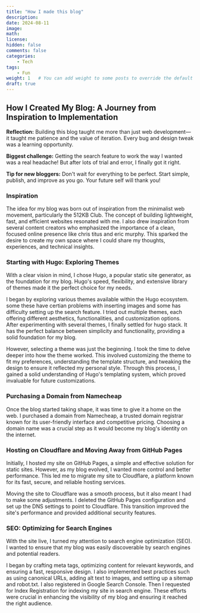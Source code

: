 ```yaml
---
title: "How I made this blog"
description: 
date: 2024-08-11
image: 
math: 
license: 
hidden: false
comments: false
categories:
    - Tech
tags:
    - Fun
weight: 1   # You can add weight to some posts to override the default sorting (date descending)
draft: true
---
```


## How I Created My Blog: A Journey from Inspiration to Implementation

**Reflection:**
Building this blog taught me more than just web development—it taught me patience and the value of iteration. Every bug and design tweak was a learning opportunity.

**Biggest challenge:**
Getting the search feature to work the way I wanted was a real headache! But after lots of trial and error, I finally got it right.

**Tip for new bloggers:**
Don't wait for everything to be perfect. Start simple, publish, and improve as you go. Your future self will thank you!

### Inspiration 

The idea for my blog was born out of inspiration from the minimalist web movement, particularly the 512KB Club. The concept of building lightweight, fast, and efficient websites resonated with me. I also drew inspiration from several content creators who emphasized the importance of a clean, focused online presence like chris titus and eric murphy. This sparked the desire to create my own space  where I could share my thoughts, experiences, and technical insights.

### Starting with Hugo: Exploring Themes

With a clear vision in mind, I chose Hugo, a popular static site generator, as the foundation for my blog. Hugo's speed, flexibility, and extensive library of themes made it the perfect choice for my needs.

I began by exploring various themes available within the Hugo ecosystem. some these have certian problems with inserting images and some has difficulty setting up the search feature. I tried out multiple themes, each offering different aesthetics, functionalities, and customization options.
After experimenting with several themes, I finally settled for hugo stack. It has the perfect balance between simplicity and functionality, providing a solid foundation for my blog.

However, selecting a theme was just the beginning. I took the time to delve deeper into how the theme worked. This involved customizing the theme to fit my preferences, understanding the template structure, and tweaking the design to ensure it reflected my personal style. Through this process, I gained a solid understanding of Hugo's templating system, which proved invaluable for future customizations.

### Purchasing a Domain from Namecheap

Once the blog started taking shape, it was time to give it a home on the web. I purchased a domain from Namecheap, a trusted domain registrar known for its user-friendly interface and competitive pricing. Choosing a domain name was a crucial step as it would become my blog's identity on the internet.

### Hosting on Cloudflare and Moving Away from GitHub Pages

Initially, I hosted my site on GitHub Pages, a simple and effective solution for static sites. However, as my blog evolved, I wanted more control and better performance. This led me to migrate my site to Cloudflare, a platform known for its fast, secure, and reliable hosting services.

Moving the site to Cloudflare was a smooth process, but it also meant I had to make some adjustments. I deleted the GitHub Pages configuration and set up the DNS settings to point to Cloudflare. This transition improved the site's performance and provided additional security features.

### SEO: Optimizing for Search Engines

With the site live, I turned my attention to search engine optimization (SEO). I wanted to ensure that my blog was easily discoverable by search engines and potential readers.

I began by crafting meta tags, optimizing content for relevant keywords, and ensuring a fast, responsive design. I also implemented best practices such as using canonical URLs, adding alt text to images, and setting up a sitemap and robot.txt. I also registered in Google Search Console.
Then I requested for Index Registration for indexing my site in search engine.
These efforts were crucial in enhancing the visibility of my blog and ensuring it reached the right audience.

